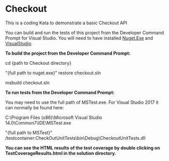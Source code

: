# Checkout
This is a coding Kata to demonstrate a basic Checkout API

You can build and run the tests of this project from the Developer Command Prompt for Visual Studio.
You will need to have installed [Nuget.Exe](https://www.nuget.org/downloads) and [VisualStudio](https://visualstudio.microsoft.com/downloads/).

**To build the project from the Developer Command Prompt:**

cd {path to Checkout directory}

"{full path to nuget.exe}" restore checkout.sln

msbuild checkout.sln

**To run tests from the Developer Command Prompt:**

You may need to use the full path of MSTest.exe. For Visual Studio 2017 it can normally be found here: 

C:\Program Files (x86)\Microsoft Visual Studio 14.0\Common7\IDE\MSTest.exe

"{full path to MSTest}" /testcontainer:CheckOutUnitTests\bin\Debug\CheckoutUnitTests.dll 

**You can see the HTML results of the test coverage by double clicking on TestCoverageResults.html in the solution directory.**





